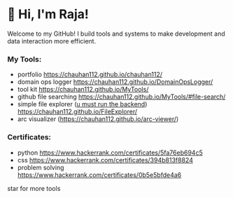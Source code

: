 # 👋 Hi, I'm Raja!

Welcome to my GitHub! I build tools and systems to make development and data interaction more efficient.

### My Tools:
- portfolio https://chauhan112.github.io/chauhan112/
- domain ops logger https://chauhan112.github.io/DomainOpsLogger/
- tool kit https://chauhan112.github.io/MyTools/
- github file searching https://chauhan112.github.io/MyTools/#file-search/
- simple file explorer ([u must run the backend](https://github.com/chauhan112/Rlib/blob/main/timeline/t2025/July/backendAPIForLocalTools/mainCode.py)) https://chauhan112.github.io/FileExplorer/
- arc visualizer (https://chauhan112.github.io/arc-viewer/)

### Certificates:
- python https://www.hackerrank.com/certificates/5fa76eb694c5
- css https://www.hackerrank.com/certificates/394b813f8824
- problem solving https://www.hackerrank.com/certificates/0b5e5bfde4a6

star for more tools
